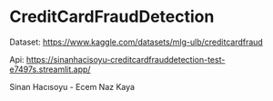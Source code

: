 # CreditCardFraudDetection

Dataset:
https://www.kaggle.com/datasets/mlg-ulb/creditcardfraud

Api:
https://sinanhacisoyu-creditcardfrauddetection-test-e7497s.streamlit.app/

Sinan Hacısoyu - Ecem Naz Kaya
